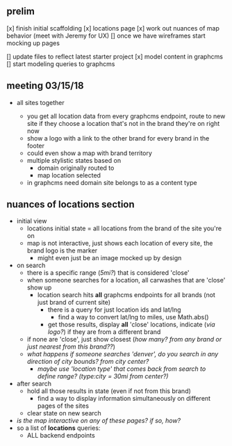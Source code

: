 ## prelim
[x] finish initial scaffolding
[x] locations page
  [x] work out nuances of map behavior (meet with Jeremy for UX)
[] once we have wireframes start mocking up pages

[] update files to reflect latest starter project
[x] model content in graphcms
[] start modeling queries to graphcms



## meeting 03/15/18
- all sites together
  
  - you get all location data from every graphcms endpoint, route to new site if they choose a location that's not in the brand they're on right now
  - show a logo with a link to the other brand for every brand in the footer
  - could even show a map with brand territory
  - multiple stylistic states based on
    - domain originally routed to
    - map location selected
  - in graphcms need domain site belongs to as a content type

## nuances of locations section
- initial view
  - locations initial state = all locations from the brand of the site you're on
  - map is not interactive, just shows each location of every site, the brand logo is the marker
    - might even just be an image mocked up by design
- on search
  - there is a specific range (*5mi?*) that is considered 'close'
  - when someone searches for a location, all carwashes that are 'close' show up
    - location search hits **all** graphcms endpoints for all brands (not just brand of current site)
      - there is a query for just location ids and lat/lng
        - find a way to convert lat/lng to miles, use Math.abs()
      - get those results, display **all** 'close' locations, indicate (*via logo?*) if they are from a different brand
  - if none are 'close', just show closest (*how many? from any brand or just nearest from this brand??*)
  - *what happens if someone searches 'denver', do you search in any direction  of city bounds? from city center?*
    - *maybe use 'location type' that comes back from search to define range? (type:city = 30mi from center?)*
- after search
  - hold all those results in state (even if not from this brand)
    - find a way to display information simultaneously on different pages of the sites
  - clear state on new search
- *is the map interactive on any of these pages? if so, how?*
- so a list of **locations** queries:
  - ALL backend endpoints 
    